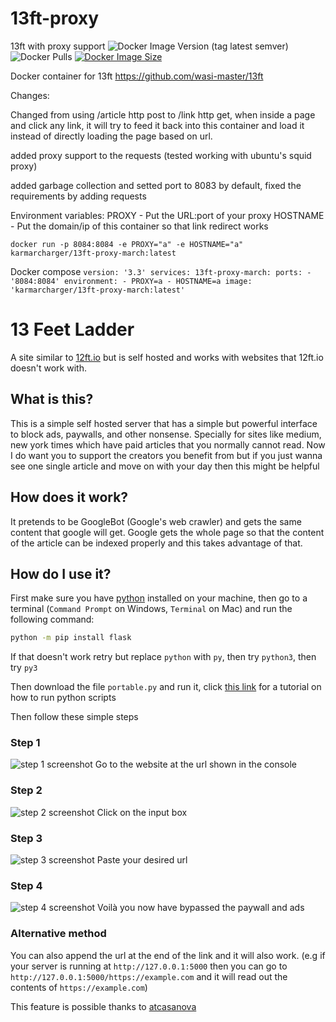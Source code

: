 # 13ft-proxy
13ft with proxy support
![Docker Image Version (tag latest semver)](https://img.shields.io/docker/v/karmarcharger/13ft-proxy-march/latest)
![Docker Pulls](https://img.shields.io/docker/pulls/karmarcharger/13ft-proxy-march)
[![Docker Image Size](https://badgen.net/docker/size/karmarcharger/13ft-proxy-march?icon=docker&label=image%20size)](https://hub.docker.com/r/karmarcharger/13ft-proxy-march)

Docker container for 13ft https://github.com/wasi-master/13ft

Changes:

Changed from using /article http post to /link http get, when inside a page and click any link, it will try to feed it back into this container and load it instead of directly loading the page based on url.

added proxy support to the requests (tested working with ubuntu's squid proxy)

added garbage collection and setted port to 8083 by default, fixed the requirements by adding requests

Environment variables:
PROXY - Put the URL:port of your proxy
HOSTNAME - Put the domain/ip of this container so that link redirect works

`docker run -p 8084:8084 -e PROXY="a" -e HOSTNAME="a"  karmarcharger/13ft-proxy-march:latest`

Docker compose
`
version: '3.3'
services:
    13ft-proxy-march:
        ports:
            - '8084:8084'
        environment:
            - PROXY=a
            - HOSTNAME=a
        image: 'karmarcharger/13ft-proxy-march:latest'
`



# 13 Feet Ladder

A site similar to [12ft.io](https://12ft.io) but is self hosted and works with websites that 12ft.io doesn't work with.

## What is this?

This is a simple self hosted server that has a simple but powerful interface to block ads, paywalls, and other nonsense. Specially for sites like medium, new york times which have paid articles that you normally cannot read. Now I do want you to support the creators you benefit from but if you just wanna see one single article and move on with your day then this might be helpful

## How does it work?

It pretends to be GoogleBot (Google's web crawler) and gets the same content that google will get. Google gets the whole page so that the content of the article can be indexed properly and this takes advantage of that.

## How do I use it?

First make sure you have [python](https://python.org) installed on your machine, then go to a terminal (`Command Prompt` on Windows, `Terminal` on Mac) and run the following command:

```sh
python -m pip install flask
```

If that doesn't work retry but replace `python` with `py`, then try `python3`, then try `py3`

Then download the file `portable.py` and run it, click [this link](https://realpython.com/run-python-scripts/) for a tutorial on how to run python scripts

Then follow these simple steps

### Step 1

![step 1 screenshot](screenshots/step-1.png)
Go to the website at the url shown in the console

### Step 2

![step 2 screenshot](screenshots/step-2.png)
Click on the input box

### Step 3

![step 3 screenshot](screenshots/step-3.png)
Paste your desired url

### Step 4

![step 4 screenshot](screenshots/step-4.gif)
Voilà you now have bypassed the paywall and ads

### Alternative method

You can also append the url at the end of the link and it will also work. (e.g if your server is running at `http://127.0.0.1:5000` then you can go to `http://127.0.0.1:5000/https://example.com` and it will read out the contents of `https://example.com`)

This feature is possible thanks to [atcasanova](https://github.com/atcasanova)
